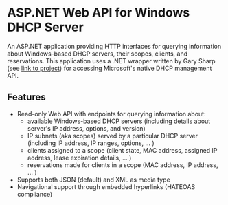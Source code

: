 # ASP.NET Web API for Windows DHCP Server
An ASP.NET application providing HTTP interfaces for querying information about Windows-based DHCP servers, their scopes, clients, and reservations.
This application uses a .NET wrapper written by Gary Sharp (see [link to project](https://github.com/garysharp/DhcpServerApi)) for accessing Microsoft's native DHCP management API.

## Features
- Read-only Web API with endpoints for querying information about:
  - available Windows-based DHCP servers (including details about server's IP address, options, and version) 
  - IP subnets (aka scopes) served by a particular DHCP server (including IP address, IP ranges, options, ... )
  - clients assigned to a scope (client state, MAC address, assigned IP address, lease expiration details, ... )
  - reservations made for clients in a scope (MAC address, IP address, ... )
- Supports both JSON (default) and XML as media type
- Navigational support through embedded hyperlinks (HATEOAS compliance)
